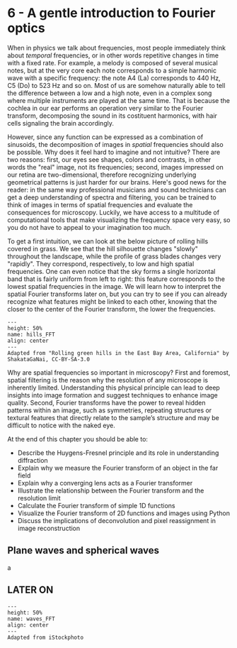# 6 - A gentle introduction to Fourier optics

When in physics we talk about frequencies, most people immediately think about _temporal_ frequencies, or in other words repetitive changes in time with a fixed rate. For example, a melody is composed of several musical notes, but at the very core each note corresponds to a simple harmonic wave with a specific frequency: the note A4 (La) corresponds to 440 Hz, C5 (Do) to 523 Hz and so on. Most of us are somehow naturally able to tell the difference between a low and a high note, even in a complex song where multiple instruments are played at the same time. That is because the cochlea in our ear performs an operation very similar to the Fourier transform, decomposing the sound in its costituent harmonics, with hair cells signaling the brain accordingly.

However, since any function can be expressed as a combination of sinusoids, the decomposition of images in _spatial_ frequencies should also be possible. Why does it feel hard to imagine and not intuitive? There are two reasons: first, our eyes see shapes, colors and contrasts, in other words the "real" image, not its frequencies; second, images impressed on our retina are two-dimensional, therefore recognizing underlying geometrical patterns is just harder for our brains. Here's good news for the reader: in the same way professional musicians and sound technicians can get a deep understanding of spectra and filtering, you can be trained to think of images in terms of spatial frequencies and evaluate the consequences for microscopy. Luckily, we have access to a multitude of computational tools that make visualizing the frequency space very easy, so you do not have to appeal to your imagination too much.

To get a first intuition, we can look at the below picture of rolling hills covered in grass. We see that the hill silhouette changes "slowly" throughout the landscape, while the profile of grass blades changes very "rapidly". They correspond, respectively, to low and high spatial frequencies. One can even notice that the sky forms a single horizontal band that is fairly uniform from left to right: this feature corresponds to the lowest spatial frequencies in the image. We will learn how to interpret the spatial Fourier transforms later on, but you can try to see if you can already recognize what features might be linked to each other, knowing that the closer to the center of the Fourier transform, the lower the frequencies.

```{figure} ../figures/hills_FFT.png
---
height: 50%
name: hills_FFT
align: center
---
Adapted from "Rolling green hills in the East Bay Area, California" by ShakataGaNai, CC-BY-SA-3.0
```

Why are spatial frequencies so important in microscopy? First and foremost, spatial filtering is the reason why the resolution of any microscope is inherently limited. Understanding this physical principle can lead to deep insights into image formation and suggest techniques to enhance image quality. Second, Fourier transforms have the power to reveal hidden patterns within an image, such as symmetries, repeating structures or textural features that directly relate to the sample’s structure and may be difficult to notice with the naked eye.

At the end of this chapter you should be able to:
- Describe the Huygens-Fresnel principle and its role in understanding diffraction
- Explain why we measure the Fourier transform of an object in the far field
- Explain why a converging lens acts as a Fourier transformer
- Illustrate the relationship between the Fourier transform and the resolution limit
- Calculate the Fourier transform of simple 1D functions
- Visualize the Fourier transform of 2D functions and images using Python
- Discuss the implications of deconvolution and pixel reassignment in image reconstruction

Plane waves and spherical waves
---
a







LATER ON
---

```{figure} ../figures/waves_FFT.png
---
height: 50%
name: waves_FFT
align: center
---
Adapted from iStockphoto
```
